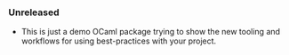 ### Unreleased 

 - This is just a demo OCaml package trying to show the new tooling and workflows for using best-practices with your project. 